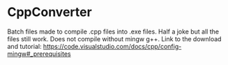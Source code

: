 # CppConverter
Batch files made to compile .cpp files into .exe files. Half a joke but all the files still work. Does not compile without mingw g++. Link to the download and tutorial: https://code.visualstudio.com/docs/cpp/config-mingw#_prerequisites
